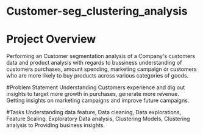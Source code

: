 # Customer-seg_clustering_analysis

# Project Overview
Performing an Customer segmentation analysis of a Company's customers data and product analysis with regards to bussiness understanding of customers purchases, amount spending, marketing campaign or customers who are more likely to buy products across various categories of goods.

#Problem Statement
Understanding Customers experience and dig out insights to target more growth in purchases, generate more revenue.
Getting insights on marketing campaigns and improve future campaigns.

#Tasks
Understanding data feature, Data cleaning, Data explorations, Feature Scaling.
Exploratory Data analysis, Clustering Models, Clustering analysis to Providing business insights.
